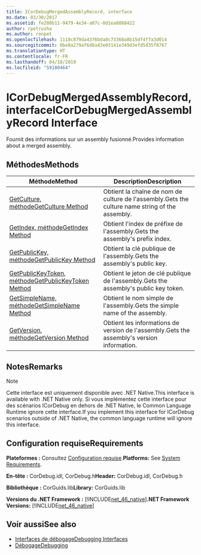 ```yaml
---
title: ICorDebugMergedAssemblyRecord, interface
ms.date: 03/30/2017
ms.assetid: fe280b11-9479-4e34-a07c-0d1ea8088422
author: rpetrusha
ms.author: ronpet
ms.openlocfilehash: 1118c879da4376bda0c73368a8b15df4f7a3d014
ms.sourcegitcommit: 0be8a279af6d8a43e03141e349d3efd5d35f8767
ms.translationtype: HT
ms.contentlocale: fr-FR
ms.lasthandoff: 04/18/2019
ms.locfileid: "59180464"
---
```

# <a name="icordebugmergedassemblyrecord-interface"></a><span data-ttu-id="f4a24-102">ICorDebugMergedAssemblyRecord, interface</span><span class="sxs-lookup"><span data-stu-id="f4a24-102">ICorDebugMergedAssemblyRecord Interface</span></span>
<span data-ttu-id="f4a24-103">Fournit des informations sur un assembly fusionné.</span><span class="sxs-lookup"><span data-stu-id="f4a24-103">Provides information about a merged assembly.</span></span>  
  
## <a name="methods"></a><span data-ttu-id="f4a24-104">Méthodes</span><span class="sxs-lookup"><span data-stu-id="f4a24-104">Methods</span></span>  
  
|<span data-ttu-id="f4a24-105">Méthode</span><span class="sxs-lookup"><span data-stu-id="f4a24-105">Method</span></span>|<span data-ttu-id="f4a24-106">Description</span><span class="sxs-lookup"><span data-stu-id="f4a24-106">Description</span></span>|  
|------------|-----------------|  
|[<span data-ttu-id="f4a24-107">GetCulture, méthode</span><span class="sxs-lookup"><span data-stu-id="f4a24-107">GetCulture Method</span></span>](../../../../docs/framework/unmanaged-api/debugging/icordebugmergedassemblyrecord-getculture-method.md)|<span data-ttu-id="f4a24-108">Obtient la chaîne de nom de culture de l'assembly.</span><span class="sxs-lookup"><span data-stu-id="f4a24-108">Gets the culture name string of the assembly.</span></span>|  
|[<span data-ttu-id="f4a24-109">GetIndex, méthode</span><span class="sxs-lookup"><span data-stu-id="f4a24-109">GetIndex Method</span></span>](../../../../docs/framework/unmanaged-api/debugging/icordebugmergedassemblyrecord-getindex-method.md)|<span data-ttu-id="f4a24-110">Obtient l'index de préfixe de l'assembly.</span><span class="sxs-lookup"><span data-stu-id="f4a24-110">Gets the assembly's prefix index.</span></span>|  
|[<span data-ttu-id="f4a24-111">GetPublicKey, méthode</span><span class="sxs-lookup"><span data-stu-id="f4a24-111">GetPublicKey Method</span></span>](../../../../docs/framework/unmanaged-api/debugging/icordebugmergedassemblyrecord-getpublickey-method.md)|<span data-ttu-id="f4a24-112">Obtient la clé publique de l'assembly.</span><span class="sxs-lookup"><span data-stu-id="f4a24-112">Gets the assembly's public key.</span></span>|  
|[<span data-ttu-id="f4a24-113">GetPublicKeyToken, méthode</span><span class="sxs-lookup"><span data-stu-id="f4a24-113">GetPublicKeyToken Method</span></span>](../../../../docs/framework/unmanaged-api/debugging/icordebugmergedassemblyrecord-getpublickeytoken-method.md)|<span data-ttu-id="f4a24-114">Obtient le jeton de clé publique de l'assembly.</span><span class="sxs-lookup"><span data-stu-id="f4a24-114">Gets the assembly's public key token.</span></span>|  
|[<span data-ttu-id="f4a24-115">GetSimpleName, méthode</span><span class="sxs-lookup"><span data-stu-id="f4a24-115">GetSimpleName Method</span></span>](../../../../docs/framework/unmanaged-api/debugging/icordebugmergedassemblyrecord-getsimplename-method.md)|<span data-ttu-id="f4a24-116">Obtient le nom simple de l'assembly.</span><span class="sxs-lookup"><span data-stu-id="f4a24-116">Gets the simple name of the assembly.</span></span>|  
|[<span data-ttu-id="f4a24-117">GetVersion, méthode</span><span class="sxs-lookup"><span data-stu-id="f4a24-117">GetVersion Method</span></span>](../../../../docs/framework/unmanaged-api/debugging/icordebugmergedassemblyrecord-getversion-method.md)|<span data-ttu-id="f4a24-118">Obtient les informations de version de l'assembly.</span><span class="sxs-lookup"><span data-stu-id="f4a24-118">Gets the assembly's version information.</span></span>|  
  
## <a name="remarks"></a><span data-ttu-id="f4a24-119">Notes</span><span class="sxs-lookup"><span data-stu-id="f4a24-119">Remarks</span></span>  
  
> [!NOTE]
>  <span data-ttu-id="f4a24-120">Cette interface est uniquement disponible avec .NET Native.</span><span class="sxs-lookup"><span data-stu-id="f4a24-120">This interface is available with .NET Native only.</span></span> <span data-ttu-id="f4a24-121">Si vous implémentez cette interface pour des scénarios ICorDebug en dehors de .NET Native, le Common Language Runtime ignore cette interface.</span><span class="sxs-lookup"><span data-stu-id="f4a24-121">If you implement this interface for ICorDebug scenarios outside of .NET Native, the common language runtime will ignore this interface.</span></span>  
  
## <a name="requirements"></a><span data-ttu-id="f4a24-122">Configuration requise</span><span class="sxs-lookup"><span data-stu-id="f4a24-122">Requirements</span></span>  
 <span data-ttu-id="f4a24-123">**Plateformes :** Consultez [Configuration requise](../../../../docs/framework/get-started/system-requirements.md).</span><span class="sxs-lookup"><span data-stu-id="f4a24-123">**Platforms:** See [System Requirements](../../../../docs/framework/get-started/system-requirements.md).</span></span>  
  
 <span data-ttu-id="f4a24-124">**En-tête :** CorDebug.idl, CorDebug.h</span><span class="sxs-lookup"><span data-stu-id="f4a24-124">**Header:** CorDebug.idl, CorDebug.h</span></span>  
  
 <span data-ttu-id="f4a24-125">**Bibliothèque :** CorGuids.lib</span><span class="sxs-lookup"><span data-stu-id="f4a24-125">**Library:** CorGuids.lib</span></span>  
  
 <span data-ttu-id="f4a24-126">**Versions du .NET Framework :** [!INCLUDE[net_46_native](../../../../includes/net-46-native-md.md)]</span><span class="sxs-lookup"><span data-stu-id="f4a24-126">**.NET Framework Versions:** [!INCLUDE[net_46_native](../../../../includes/net-46-native-md.md)]</span></span>  
  
## <a name="see-also"></a><span data-ttu-id="f4a24-127">Voir aussi</span><span class="sxs-lookup"><span data-stu-id="f4a24-127">See also</span></span>

- [<span data-ttu-id="f4a24-128">Interfaces de débogage</span><span class="sxs-lookup"><span data-stu-id="f4a24-128">Debugging Interfaces</span></span>](../../../../docs/framework/unmanaged-api/debugging/debugging-interfaces.md)
- [<span data-ttu-id="f4a24-129">Débogage</span><span class="sxs-lookup"><span data-stu-id="f4a24-129">Debugging</span></span>](../../../../docs/framework/unmanaged-api/debugging/index.md)
